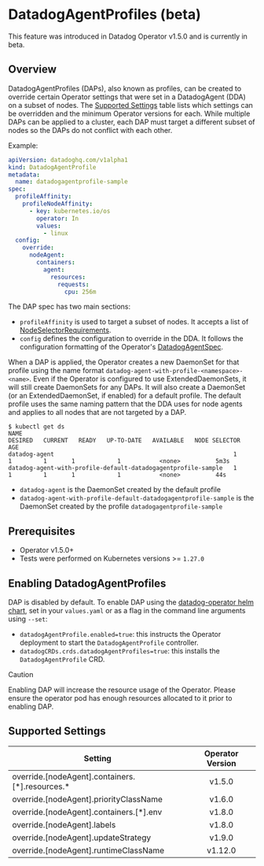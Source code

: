 # DatadogAgentProfiles (beta)

This feature was introduced in Datadog Operator v1.5.0 and is currently in beta.

## Overview

DatadogAgentProfiles (DAPs), also known as profiles, can be created to override certain Operator settings that were set in a DatadogAgent (DDA) on a subset of nodes. The [Supported Settings](#supported-settings) table lists which settings can be overridden and the minimum Operator versions for each. While multiple DAPs can be applied to a cluster, each DAP must target a different subset of nodes so the DAPs do not conflict with each other. 

Example:

```yaml
apiVersion: datadoghq.com/v1alpha1
kind: DatadogAgentProfile
metadata:
  name: datadogagentprofile-sample
spec:
  profileAffinity:
    profileNodeAffinity:
      - key: kubernetes.io/os
        operator: In
        values:
          - linux
  config:
    override:
      nodeAgent:
        containers:
          agent:
            resources:
              requests:
                cpu: 256m
```

The DAP spec has two main sections:
* `profileAffinity` is used to target a subset of nodes. It accepts a list of [NodeSelectorRequirements](https://pkg.go.dev/k8s.io/api/core/v1#NodeSelectorRequirement).
* `config` defines the configuration to override in the DDA. It follows the configuration formatting of the Operator's [DatadogAgentSpec](https://github.com/DataDog/datadog-operator/blob/98276c56ad824f81be6f75128d230d2c4eda4c0b/apis/datadoghq/v2alpha1/datadogagent_types.go#L28).

When a DAP is applied, the Operator creates a new DaemonSet for that profile using the name format `datadog-agent-with-profile-<namespace>-<name>`. Even if the Operator is configured to use ExtendedDaemonSets, it will still create DaemonSets for any DAPs. It will also create a DaemonSet (or an ExtendedDaemonSet, if enabled) for a default profile. The default profile uses the same naming pattern that the DDA uses for node agents and applies to all nodes that are not targeted by a DAP.

```console
$ kubectl get ds
NAME                                                            DESIRED   CURRENT   READY   UP-TO-DATE   AVAILABLE   NODE SELECTOR   AGE
datadog-agent                                                   1         1         1       1            1           <none>          5m3s
datadog-agent-with-profile-default-datadogagentprofile-sample   1         1         1       1            1           <none>          44s
```

* `datadog-agent` is the DaemonSet created by the default profile
* `datadog-agent-with-profile-default-datadogagentprofile-sample` is the DaemonSet created by the profile `datadogagentprofile-sample`

## Prerequisites

* Operator v1.5.0+
* Tests were performed on Kubernetes versions >= `1.27.0`

## Enabling DatadogAgentProfiles

DAP is disabled by default. To enable DAP using the [datadog-operator helm chart](https://github.com/DataDog/helm-charts/tree/main/charts/datadog-operator), set in your `values.yaml` or as a flag in the command line arguments using `--set`:
* `datadogAgentProfile.enabled=true`: this instructs the Operator deployment to start the `DatadogAgentProfile` controller.
* `datadogCRDs.crds.datadogAgentProfiles=true`: this installs the `DatadogAgentProfile` CRD.

> [!CAUTION]
> Enabling DAP will increase the resource usage of the Operator. Please ensure the operator pod has enough resources allocated to it prior to enabling DAP.

## Supported Settings

| Setting | Operator Version |
| -------- | :--------------: |
| override.[nodeAgent].containers.[\*].resources.\* | v1.5.0 |
| override.[nodeAgent].priorityClassName | v1.6.0 |
| override.[nodeAgent].containers.[\*].env | v1.8.0 |
| override.[nodeAgent].labels | v1.8.0 |
| override.[nodeAgent].updateStrategy | v1.9.0 |
| override.[nodeAgent].runtimeClassName | v1.12.0 |
